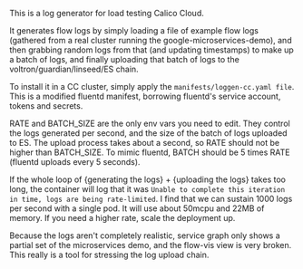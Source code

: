This is a log generator for load testing Calico Cloud.

It generates flow logs by simply loading a file of example flow logs (gathered from a real cluster running the google-microservices-demo), and then grabbing random logs from that (and updating timestamps) to make up a batch of logs, and finally uploading that batch of logs to the voltron/guardian/linseed/ES chain.

To install it in a CC cluster, simply apply the `manifests/loggen-cc.yaml file`.  This is a modified fluentd manifest, borrowing fluentd's service account, tokens and secrets.

RATE and BATCH_SIZE are the only env vars you need to edit.  They control the logs generated per second, and the size of the batch of logs uploaded to ES.
The upload process takes about a second, so RATE should not be higher than BATCH_SIZE.  To mimic fluentd, BATCH should be 5 times RATE (fluentd uploads every 5 seconds).

If the whole loop of {generating the logs} + {uploading the logs} takes too long, the container will log that it was `Unable to complete this iteration in time, logs are being rate-limited`.  I find that we can sustain 1000 logs per second with a single pod.  It will use about 50mcpu and 22MB of memory.  If you need a higher rate, scale the deployment up.

Because the logs aren't completely realistic, service graph only shows a partial set of the microservices demo, and the flow-vis view is very broken.  This really is a tool for stressing the log upload chain.
